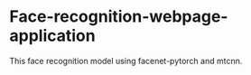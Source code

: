 # Face-recognition-webpage-application
This face recognition model using facenet-pytorch and mtcnn.
